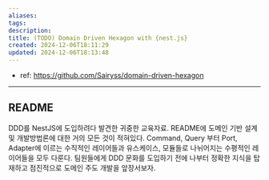 ```yaml
---
aliases: 
tags: 
description:
title: (TODO) Domain Driven Hexagon with {nest.js}
created: 2024-12-06T18:11:29
updated: 2024-12-06T18:13:48
---
```

- ref: <https://github.com/Sairyss/domain-driven-hexagon>

---

## README

DDD를 NestJS에 도입하려다 발견한 귀중한 교육자료. README에 도메인 기반 설계 및 개발방법론에 대한 거의 모든 것이 적혀있다. Command, Query 부터 Port, Adapter에 이르는 수직적인 레이어들과 유스케이스, 모듈들로 나뉘어지는 수평적인 레이어들을 모두 다룬다. 팀원들에게 DDD 문화를 도입하기 전에 나부터 정확한 지식을 탑재하고 점진적으로 도메인 주도 개발을 앞장서보자.
